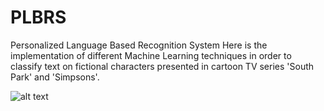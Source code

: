 # PLBRS
Personalized Language Based Recognition System
Here is the implementation of different Machine Learning techniques in order to classify text on fictional characters presented in cartoon TV series 'South Park' and 'Simpsons'.

![alt text](https://github.com/Chimonas/PLBRS/images/sentences_per_character.png)
